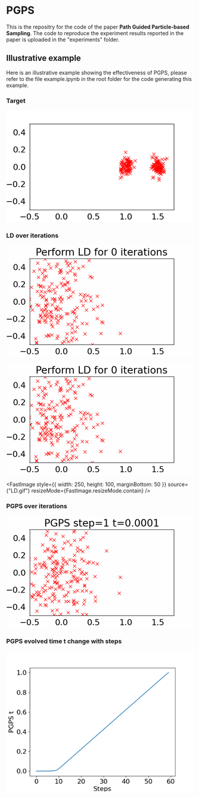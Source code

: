 # PGPS

This is the repositry for the code of the paper **Path Guided Particle-based Sampling**. The code to reproduce the experiment results reported in the paper is uploaded in the "experiments" folder.


## Illustrative example
Here is an illustrative example showing the effectiveness of PGPS, please refer to the file example.ipynb in the root folder for the code generating this example. 

### Target

![](./independent.png)


### LD over iterations

![](./LD.gif)

<img src="LD.gif" loop=infinite>

<FastImage
        style={{ width: 250, height: 100, marginBottom: 50 }}
        source={"LD.gif"}
        resizeMode={FastImage.resizeMode.contain}
      />



### PGPS over iterations

![](./PGPS.gif)

### PGPS evolved time t change with steps

![](./pgps_time.png)